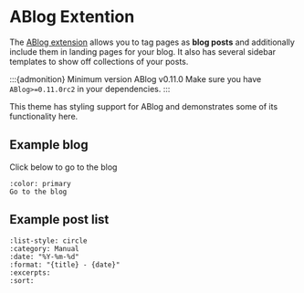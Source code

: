 # ABlog Extention

The [ABlog extension](https://ablog.readthedocs.io/) allows you to tag pages as **blog posts** and additionally include them in landing pages for your blog.
It also has several sidebar templates to show off collections of your posts.

:::{admonition} Minimum version ABlog v0.11.0
Make sure you have `ABlog>=0.11.0rc2` in your dependencies.
:::

This theme has styling support for ABlog and demonstrates some of its functionality here.

## Example blog

Click below to go to the blog
```{button-link} ..build/html/blog.html
:color: primary
Go to the blog
```

## Example post list

```{postlist}
:list-style: circle
:category: Manual
:date: "%Y-%m-%d"
:format: "{title} - {date}"
:excerpts:
:sort:
```
